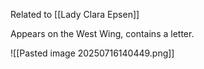 Related to [[Lady Clara Epsen]]

Appears on the West Wing, contains a letter.

![[Pasted image 20250716140449.png]]
